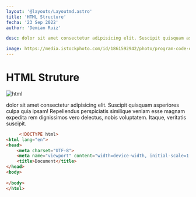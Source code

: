 ```yaml
---
layout: '@layouts/Layoutmd.astro'
title: 'HTML Structure'
fecha: '23 Sep 2022'
author: 'Demian Ruiz'

desc: dolor sit amet consectetur adipisicing elit. Suscipit quisquam asperiores culpa quia ipsam! Repellendus perspiciatis similique veniam esse magnam expedita rem dignissimos vero delectus, nobis voluptatem. Itaque, veritatis suscipit. 

image: https://media.istockphoto.com/id/1861592942/photo/program-code-development-icon-on-a-digital-lcd-display-with-reflection.jpg?s=2048x2048&w=is&k=20&c=GnfeJF1feZpivQWqU-U66TN_6pHHtPXIHbkpn2KaY3w=
---
```


# HTML Struture 

![html](https://cdn.pixabay.com/photo/2016/11/19/22/52/coding-1841550_1280.jpg)

dolor sit amet consectetur adipisicing elit. Suscipit quisquam asperiores culpa quia ipsam! Repellendus perspiciatis similique veniam esse magnam expedita rem dignissimos vero delectus, nobis voluptatem. Itaque, veritatis suscipit.

```html
     <!DOCTYPE html>
<html lang="en">
<head>
    <meta charset="UTF-8">
    <meta name="viewport" content="width=device-width, initial-scale=1.0">
    <title>Document</title>
</head>
<body>
    
</body>
</html>


```